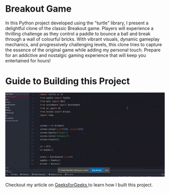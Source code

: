 # Breakout Game
In this Python project developed using the "turtle" library, I present a delightful clone of the classic Breakout game. Players will experience a thrilling challenge as they control a paddle to bounce a ball and break through a wall of colourful bricks. With vibrant visuals, dynamic gameplay mechanics, and progressively challenging levels, this clone tries to capture the essence of the original game while adding my personal touch. Prepare for an addictive and nostalgic gaming experience that will keep you entertained for hours!

<h1> Guide to Building this Project </h1>

<div>
  <img src="./breakout.gif" alt="Code Output">
</div>

<p> 
Checkout my article on <a href="https://www.geeksforgeeks.org/create-breakout-game-using-python/" target="_blank"> GeeksforGeeks </a> to learn how I built this project. 
</p>
